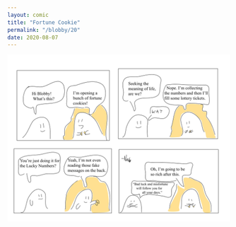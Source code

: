 ```yaml
---
layout: comic
title: "Fortune Cookie"
permalink: "/blobby/20"
date: 2020-08-07
---
```

<img src="/comicsimages/08-07-20-Fortune-Cookie.svg"/>